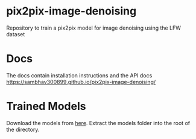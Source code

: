 # pix2pix-image-denoising
Repository to train a pix2pix model for image denoising using the LFW dataset

# Docs
The docs contain installation instructions and the API docs
https://sambhav300899.github.io/pix2pix-image-denoising/

# Trained Models
Download the models from [here](https://learnermanipal-my.sharepoint.com/:u:/g/personal/sambhav_singh_learner_manipal_edu/EZNg8-yohmZEm6_XBEbZlksBdNb8Q-d_SHGUOBVtJri0Sw?e=yCKqv3). Extract the models folder into the root of the directory.
<!-- # download models folder
Plese run this from the root of the library
```bash
gdown https://drive.google.com/drive/folders/1rWc4rllVyoK3QCSHPtWC2oYuK5PhT77j?usp=sharing
```

# download mlflow folder and copy it to artifacts location
Plese run this from the root of the library
```bash
gdown https://drive.google.com/drive/folders/15rKlDkhdvjcAEyjUw5xB7IDN8Kfrea1D?usp=sharing
mv mlruns/ src/pix2pix/
``` -->
